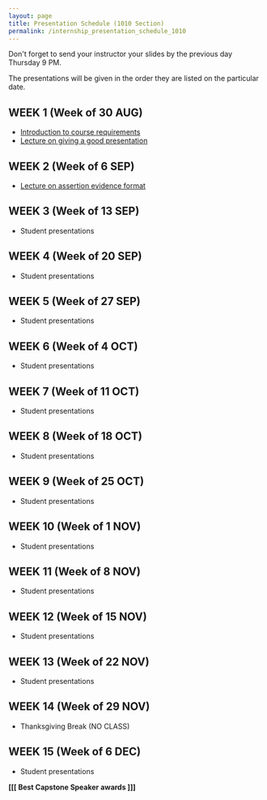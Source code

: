 ```yaml
---
layout: page
title: Presentation Schedule (1010 Section)
permalink: /internship_presentation_schedule_1010
---
```


Don't forget to send your instructor your slides by the previous day Thursday 9 PM.

The presentations will be given in the order they are listed on the particular date.

## WEEK 1 (Week of 30 AUG)

* [Introduction to course requirements]({{site.baseurl}}/internships/pdfs/introduction-internship.pdf)
* [Lecture on giving a good presentation]({{site.baseurl}}/internships/pdfs/lecture-on-presentations-internship.pdf)

## WEEK 2 (Week of 6 SEP)

* [Lecture on assertion evidence format]({{site.baseurl}}/internships/pdfs/lecture-on-assertion-evidence-format.pdf)

## WEEK 3 (Week of 13 SEP)
  
* Student presentations
  
## WEEK 4 (Week of 20 SEP)

* Student presentations

## WEEK 5 (Week of 27 SEP)

* Student presentations

## WEEK 6 (Week of 4 OCT)

* Student presentations

## WEEK 7 (Week of 11 OCT)

* Student presentations

## WEEK 8 (Week of 18 OCT)

* Student presentations

## WEEK 9 (Week of 25 OCT)

* Student presentations

## WEEK 10 (Week of 1 NOV)

* Student presentations

## WEEK 11 (Week of 8 NOV)

* Student presentations

## WEEK 12 (Week of 15 NOV)

* Student presentations

## WEEK 13 (Week of 22 NOV)

* Student presentations

## WEEK 14 (Week of 29 NOV)

* Thanksgiving Break (NO CLASS)

## WEEK 15 (Week of 6 DEC)

* Student presentations

**[[[ Best Capstone Speaker awards ]]]**
